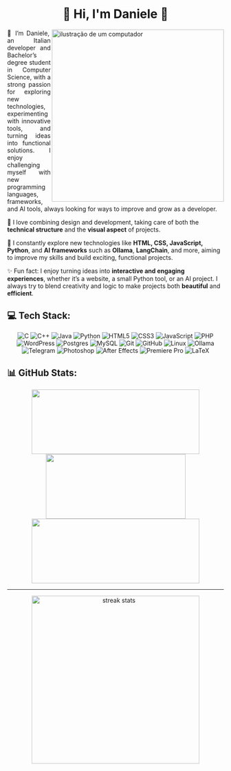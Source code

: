 <h1 align="center">🚀 Hi, I'm Daniele 🚀</h1>

<p align="justify">
<img src="https://raw.githubusercontent.com/MicaelliMedeiros/micaellimedeiros/master/image/computer-illustration.png" alt="ilustração de um computador" min-width="400px" max-width="400px" width="400px" align="right">
👋 I’m Daniele, an Italian developer and Bachelor’s degree student in Computer Science, with a strong passion for exploring new technologies, experimenting with innovative tools, and turning ideas into functional solutions. I enjoy challenging myself with new programming languages, frameworks, and AI tools, always looking for ways to improve and grow as a developer.  

🎨 I love combining design and development, taking care of both the <b>technical structure</b> and the **visual aspect** of projects.  

🌱 I constantly explore new technologies like **HTML, CSS, JavaScript, Python**, and **AI frameworks** such as **Ollama**, **LangChain**, and more, aiming to improve my skills and build exciting, functional projects.  

✨ Fun fact: I enjoy turning ideas into **interactive and engaging experiences**, whether it’s a website, a small Python tool, or an AI project. I always try to blend creativity and logic to make projects both **beautiful** and **efficient**.
</p>

## 💻 Tech Stack:
<div align="center">
    <img src="https://img.shields.io/badge/c-%2300599C.svg?style=for-the-badge&logo=c&logoColor=white" alt="C">
    <img src="https://img.shields.io/badge/c++-%2300599C.svg?style=for-the-badge&logo=c%2B%2B&logoColor=white" alt="C++">
    <img src="https://img.shields.io/badge/java-%23ED8B00.svg?style=for-the-badge&logo=openjdk&logoColor=white" alt="Java">
    <img src="https://img.shields.io/badge/python-3670A0?style=for-the-badge&logo=python&logoColor=ffdd54" alt="Python">
    <img src="https://img.shields.io/badge/html5-%23E34F26.svg?style=for-the-badge&logo=html5&logoColor=white" alt="HTML5">
    <img src="https://img.shields.io/badge/css3-%231572B6.svg?style=for-the-badge&logo=css3&logoColor=white" alt="CSS3">
    <img src="https://img.shields.io/badge/javascript-%23323330.svg?style=for-the-badge&logo=javascript&logoColor=%23F7DF1E" alt="JavaScript">
    <img src="https://img.shields.io/badge/php-%23777BB4.svg?style=for-the-badge&logo=php&logoColor=white" alt="PHP">
    <img src="https://img.shields.io/badge/WordPress-%23117AC9.svg?style=for-the-badge&logo=WordPress&logoColor=white" alt="WordPress">
    <img src="https://img.shields.io/badge/postgres-%23316192.svg?style=for-the-badge&logo=postgresql&logoColor=white" alt="Postgres">
    <img src="https://img.shields.io/badge/mysql-%2300000f.svg?style=for-the-badge&logo=mysql&logoColor=white" alt="MySQL">
    <img src="https://img.shields.io/badge/git-%23F05033.svg?style=for-the-badge&logo=git&logoColor=white" alt="Git">
    <img src="https://img.shields.io/badge/github-%23121011.svg?style=for-the-badge&logo=github&logoColor=white" alt="GitHub">
    <img src="https://img.shields.io/badge/Linux-FCC624?style=for-the-badge&logo=linux&logoColor=black" alt="Linux">
    <img src="https://img.shields.io/badge/Ollama-000000?style=for-the-badge&logo=ollama&logoColor=white" alt="Ollama">
    <img src="https://img.shields.io/badge/Telegram-2CA5E0?style=for-the-badge&logo=telegram&logoColor=white" alt="Telegram">
    <img src="https://img.shields.io/badge/Adobe%20Photoshop-31A8FF?style=for-the-badge&logo=adobephotoshop&logoColor=white" alt="Photoshop">
    <img src="https://img.shields.io/badge/Adobe%20After%20Effects-5C2D91?style=for-the-badge&logo=adobeaftereffects&logoColor=white" alt="After Effects">
    <img src="https://img.shields.io/badge/Adobe%20Premiere%20Pro-9999FF?style=for-the-badge&logo=adobepremierepro&logoColor=white" alt="Premiere Pro">
    <img src="https://img.shields.io/badge/latex-%23008080.svg?style=for-the-badge&logo=latex&logoColor=white" alt="LaTeX">

</div>

## 📊 GitHub Stats:
<div align="center">
  <img width=390 src="https://github-readme-stats-salesp07.vercel.app/api?username=Lombardi2003&count_private=true&show_icons=true&theme=react&rank_icon=github&border_radius=10" height="150"/>
  <img width=325 align="center" src="https://github-readme-stats-salesp07.vercel.app/api/top-langs/?username=Lombardi2003&hide=HTML&langs_count=8&layout=compact&theme=react&border_radius=10&size_weight=0.5&count_weight=0.5&exclude_repo=github-readme-stats" height="150" />
  <img width=390 src="https://github-readme-streak-stats-salesp07.vercel.app/?user=Lombardi2003&count_private=true&theme=react&border_radius=10" height="150"/>
</div>

--- 

<div align=center>
  <img width=390 src="https://github-readme-streak-stats-salesp07.vercel.app/?user=Lombardi2003&count_private=true&theme=react&border_radius=10" alt="streak stats"/>
  
  <br/>
  
</div>